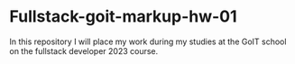# Fullstack-goit-markup-hw-01

In this repository I will place my work during my studies at the GoIT school on the fullstack developer 2023 course.
